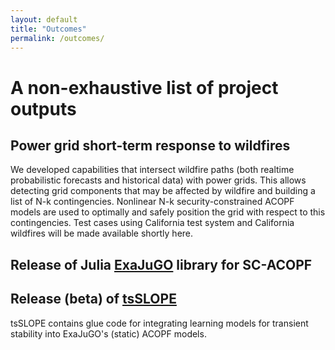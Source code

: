 ```yaml
---
layout: default
title: "Outcomes"
permalink: /outcomes/
---
```


# A non-exhaustive list of project outputs

## Power grid short-term response to wildfires

We developed capabilities that intersect wildfire paths (both realtime probabilistic forecasts and historical data) with power grids. This allows  detecting grid components that may be affected by wildfire and building a list of N-k contingencies. Nonlinear  N-k security-constrained ACOPF models are used to optimally and safely position the grid with respect to this contingencies. Test cases using California test system and California wildfires will be made available shortly here.

<!--
<a href="">here</a>.
-->

## Release of Julia <a href="https://github.com/LLNL/exajugo">ExaJuGO</a> library for SC-ACOPF

## Release (beta) of <a href="https://github.com/SLOPE-grid/tsSLOPE">tsSLOPE</a>
tsSLOPE contains glue code for integrating learning models for transient stability into ExaJuGO's (static) ACOPF models.